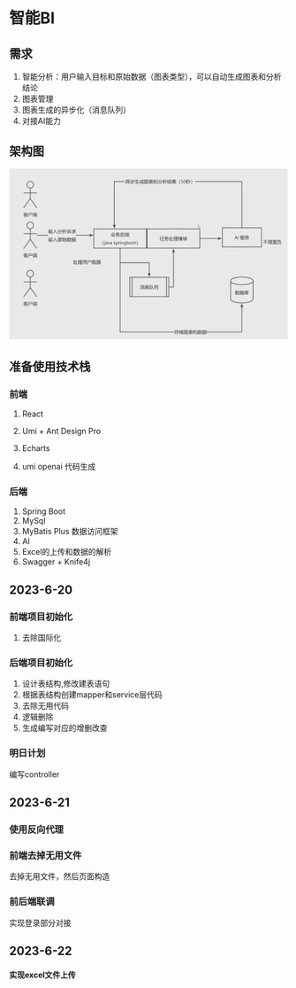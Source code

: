 # 智能BI

## 需求

1. 智能分析：用户输入目标和原始数据（图表类型），可以自动生成图表和分析结论
2. 图表管理
3. 图表生成的异步化（消息队列）
4. 对接AI能力

## 架构图

![image-20230620163116870](doc/image-20230620163116870.png)

## 准备使用技术栈

### 前端

1. React

2. Umi + Ant Design Pro
3. Echarts
4. umi openai 代码生成

### 后端

1. Spring Boot
2. MySql 
3. MyBatis Plus 数据访问框架
4. AI
5. Excel的上传和数据的解析
6. Swagger + Knife4j



## 2023-6-20

### 前端项目初始化

1. 去除国际化

### 后端项目初始化

1. 设计表结构,修改建表语句
2. 根据表结构创建mapper和service层代码
3. 去除无用代码
4. 逻辑删除
5. 生成编写对应的增删改查

### 明日计划

编写controller

## 2023-6-21

### 使用反向代理

### 前端去掉无用文件

去掉无用文件，然后页面构造

### 前后端联调

实现登录部分对接

## 2023-6-22

#### 实现excel文件上传



